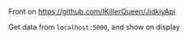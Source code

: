
Front on https://github.com/lKillerQueen/JidkiyApi

Get data from ``localhost:5000``, and show on display
